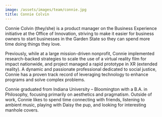 ```yaml
---
image: /assets/images/team/connie.jpg
title: Connie Colvin
---
```


Connie Colvin (they/she) is a product manager on the Business Experience initiative at the Office of Innovation, striving to make it easier for business owners to start businesses in the Garden State so they can spend more time doing things they love.

Previously, while at a large mission-driven nonprofit, Connie implemented research-backed strategies to scale the use of a virtual reality film for impact nationwide, and project managed a rapid prototype in XR (extended reality). A dynamic and passionate professional dedicated to social justice, Connie has a proven track record of leveraging technology to enhance programs and solve complex problems.

Connie graduated from Indiana University – Bloomington with a B.A. in Philosophy, focusing primarily on aesthetics and pragmatism. Outside of work, Connie likes to spend time connecting with friends, listening to ambient music, playing with Daisy the pup, and looking for interesting manhole covers.
